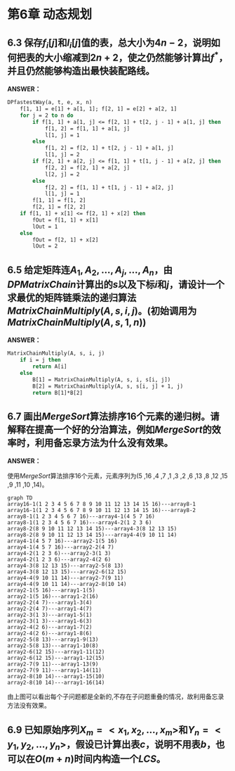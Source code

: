 # 第6章 动态规划

## 6.3 保存$f_i[j]$和$l_i[j]$值的表，总大小为$4n-2$，说明如何把表的大小缩减到$2n+2$，使之仍然能够计算出$f^*$，并且仍然能够构造出最快装配路线。

**ANSWER：**

```vb
DPfastestWay(a, t, e, x, n)
    f[1, 1] = e[1] + a[1, 1]; f[2, 1] = e[2] + a[2, 1]
    for j = 2 to n do
        if f[1, 1] + a[1, j] <= f[2, 1] + t[2, j - 1] + a[1, j] then
            f[1, 2] = f[1, 1] + a[1, j]
            l[1, j] = 1
        else
            f[1, 2] = f[2, 1] + t[2, j - 1] + a[1, j]
            l[1, j] = 2
        if f[2, 1] + a[2, j] <= f[1, 1] + t[1, j - 1] + a[2, j] then
            f[2, 2] = f[2, 1] + a[2, j]
            l[2, j] = 2
        else
            f[2, 2] = f[1, 1] + t[1, j - 1] + a[2, j]
            l[1, j] = 1
        f[1, 1] = f[1, 2]
        f[2, 1] = f[2, 2]
    if f[1, 1] + x[1] <= f[2, 1] + x[2] then
        fOut = f[1, 1] + x[1]
        lOut = 1
    else
        fOut = f[2, 1] + x[2]
        lOut = 2
```
## 6.5 给定矩阵连$A_1,A_2,...,A_j,...,A_n$，由$DPMatrixChain$计算出的$s$以及下标$i$和$j$，请设计一个求最优的矩阵链乘法的递归算法$MatrixChainMultiply(A,s,i,j)$。(初始调用为$MatrixChainMultiply(A,s,1,n)$)

**ANSWER：**

```vb
MatrixChainMultiply(A, s, i, j)
    if i = j then
        return A[i]
    else
        B[1] = MatrixChainMultiply(A, s, i, s[i, j])
        B[2] = MatrixChainMultiply(A, s, s[i, j] + 1, j)
        return B[1]*B[2]
```
## 6.7 画出$MergeSort$算法排序16个元素的递归树。请解释在提高一个好的分治算法，例如$MergeSort$的效率时，利用备忘录方法为什么没有效果。

**ANSWER：**

使用$MergeSort$算法排序16个元素，元素序列为(5 ,16 ,4 ,7 ,1 ,3 ,2 ,6 ,13 ,8 ,12 ,15 ,9 ,11 ,10 ,14)。

```mermaid
graph TD
array16-1(1 2 3 4 5 6 7 8 9 10 11 12 13 14 15 16)---array8-1
array16-1(1 2 3 4 5 6 7 8 9 10 11 12 13 14 15 16)---array8-2
array8-1(1 2 3 4 5 6 7 16)---array4-1(4 5 7 16)
array8-1(1 2 3 4 5 6 7 16)---array4-2(1 2 3 6)
array8-2(8 9 10 11 12 13 14 15)---array4-3(8 12 13 15)
array8-2(8 9 10 11 12 13 14 15)---array4-4(9 10 11 14)
array4-1(4 5 7 16)---array2-1(5 16)
array4-1(4 5 7 16)---array2-2(4 7)
array4-2(1 2 3 6)---array2-3(1 3)
array4-2(1 2 3 6)---array2-4(2 6)
array4-3(8 12 13 15)---array2-5(8 13)
array4-3(8 12 13 15)---array2-6(12 15)
array4-4(9 10 11 14)---array2-7(9 11)
array4-4(9 10 11 14)---array2-8(10 14)
array2-1(5 16)---array1-1(5)
array2-1(5 16)---array1-2(16)
array2-2(4 7)---array1-3(4)
array2-2(4 7)---array1-4(7)
array2-3(1 3)---array1-5(1)
array2-3(1 3)---array1-6(3)
array2-4(2 6)---array1-7(2)
array2-4(2 6)---array1-8(6)
array2-5(8 13)---array1-9(13)
array2-5(8 13)---array1-10(8)
array2-6(12 15)---array1-11(12)
array2-6(12 15)---array1-12(15)
array2-7(9 11)---array1-13(9)
array2-7(9 11)---array1-14(11)
array2-8(10 14)---array1-15(10)
array2-8(10 14)---array1-16(14)
```

由上图可以看出每个子问题都是全新的,不存在子问题重叠的情况，故利用备忘录方法没有效果。

## 6.9 已知原始序列$X_m=<x_1,x_2,...,x_m>$和$Y_n=<y_1,y_2,...,y_n>$，假设已计算出表$c$，说明不用表$b$，也可以在$O(m+n)$时间内构造一个$LCS$。
